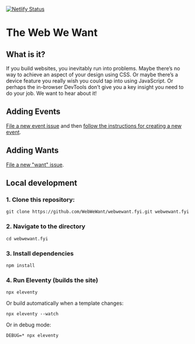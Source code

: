 [![Netlify Status](https://api.netlify.com/api/v1/badges/770267f7-c04f-4418-aca2-3a377b1059e0/deploy-status)](https://app.netlify.com/sites/webwewant/deploys)

# The Web We Want

## What is it?

If you build websites, you inevitably run into problems. Maybe there’s no way to achieve an aspect of your design using CSS. Or maybe there’s a device feature you really wish you could tap into using JavaScript. Or perhaps the in-browser DevTools don’t give you a key insight you need to do your job. We want to hear about it!

## Adding Events

[File a new event issue](https://github.com/WebWeWant/webwewant.fyi/issues/new?assignees=&labels=event&template=new-event.md&title=Event%3A+EVENT+NAME+-+DAY+MONTH+YEAR) and then [follow the instructions for creating a new event](https://github.com/WebWeWant/webwewant.fyi/wiki/Managing-Events).

## Adding Wants

[File a new "want" issue](https://github.com/WebWeWant/webwewant.fyi/issues/new?assignees=&labels=want&template=new-want.md&title=New+Want%3A+YOUR+WANT+TITLE).

## Local development

### 1. Clone this repository:

```
git clone https://github.com/WebWeWant/webwewant.fyi.git webwewant.fyi
```


### 2. Navigate to the directory

```
cd webwewant.fyi
```

### 3. Install dependencies

```
npm install
```

### 4. Run Eleventy (builds the site)

```
npx eleventy
```

Or build automatically when a template changes:
```
npx eleventy --watch
```

Or in debug mode:
```
DEBUG=* npx eleventy
```

